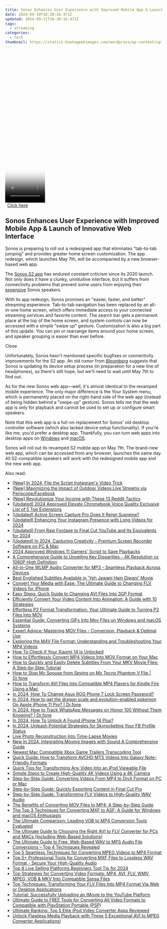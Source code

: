 ```yaml
---
title: Sonos Enhances User Experience with Improved Mobile App & Launch of Innovative Web Interface
date: 2024-09-10T10:30:16.471Z
updated: 2024-09-11T10:30:16.471Z
tags:
  - streaming
categories:
  - tech
thumbnail: https://static1.howtogeekimages.com/wordpress/wp-content/uploads/2024/04/34.jpg
---
```






<!-- affiliate ads begin -->
<span id="1993654">
					<video width="128" height="480" style="cursor:pointer"
           poster="//a.impactradius-go.com/display-clicktoplayimage/1993654.png"
           onclick="if(!this.playClicked){this.play();this.setAttribute('controls',true);this.playClicked=true;}">
	   <source src="//a.impactradius-go.com/display-ad/22993-1993654">
	   <img src="//a.impactradius-go.com/display-clicktoplayimage/1993654.png" style="border: none; height: 100%; width: 100%; object-fit: contain">
	</video>
	<div style="width:80px;text-align:center"><a href="javascript:window.open(decodeURIComponent('https%3A%2F%2Fhomestyler.sjv.io%2Fc%2F5597632%2F1993654%2F22993'), '_blank');void(0);">Click here</a></div>
</span>
<img height="0" width="0" src="https://imp.pxf.io/i/5597632/1993654/22993" style="position:absolute;visibility:hidden;" border="0" />
<!-- affiliate ads end -->




## Sonos Enhances User Experience with Improved Mobile App & Launch of Innovative Web Interface

Sonos is preparing to roll out a redesigned app that eliminates "tab-to-tab jumping" and provides greater home screen customization. The app redesign, which launches May 7th, will be accompanied by a new browser-based web app.

 The [Sonos S2 app](https://www.anrdoezrs.net/links/3607085/type/dlg/sid/UUhtgUeUpU2002784/https://www.sonos.com/en-us/controller-app) has endured constant criticism since its 2020 launch. Not only does it have a clunky, unintuitive interface, but it suffers from connectivity problems that prevent some users from enjoying their [expensive](https://youtube-docs.techidaily.com/n-2024-unlocking-superior-sound-recordings-minus-the-mic/) Sonos speakers.

 With its app redesign, Sonos promises an "easier, faster, and better" streaming experience. Tab-to-tab navigation has been replaced by an all-in-one home screen, which offers immediate access to your connected streaming services and favorite content. The search bar gets a permanent place at the top of the home screen, and system controls can now be accessed with a simple "swipe up" gesture. Customization is also a big part of this update. You can pin or rearrange items around your home screen, and speaker grouping is easier than ever before.

Close 

 Unfortunately, Sonos hasn't mentioned specific bugfixes or connectivity improvements for the S2 app. An old rumor from _[Bloomberg](https://www.bloomberg.com/news/articles/2024-02-27/sonos-headphones-delayed-until-june-party-speaker-and-tv-box-also-in-the-works)_ suggests that Sonos is updating its device setup process (in preparation for a new line of headphones), so there's still hope, but we'll need to wait until May 7th to find out.

 As for the new Sonos web app—well, it's almost identical to the revamped mobile experience. The only major difference is the Your System menu, which is permanently placed on the right-hand side of the web app (instead of being hidden behind a "swipe-up" gesture). Sonos tells me that the web app is only for playback and cannot be used to set up or configure smart speakers.

 Note that this web app is a full-on replacement for Sonos' old desktop controller software (which also lacked device setup functionality). If you're like me, you'd prefer a desktop app. Thankfully, you can turn web apps into desktop apps on [Windows](https://answers.microsoft.com/en-us/microsoftedge/forum/all/creating-web-apps-in-microsoft-edge/bcc02ba3-9fbc-4f3f-b854-741b792f6e9b) and [macOS](https://hardware-help.techidaily.com/quick-setup-for-hp-officejet-n5740-download-compatible-drivers-here/).

 Sonos will roll out its revamped S2 mobile app on May 7th. The brand-new web app, which can be accessed from any browser, launches the same day. All S2-compatible speakers will work with the redesigned mobile app and the new web app.

<ins class="adsbygoogle"
     style="display:block"
     data-ad-format="autorelaxed"
     data-ad-client="ca-pub-7571918770474297"
     data-ad-slot="1223367746"></ins>



<ins class="adsbygoogle"
     style="display:block"
     data-ad-client="ca-pub-7571918770474297"
     data-ad-slot="8358498916"
     data-ad-format="auto"
     data-full-width-responsive="true"></ins>

<span class="atpl-alsoreadstyle">Also read:</span>
<div><ul>
<li><a href="https://instagram-video-recordings.techidaily.com/new-in-2024-flip-the-script-instagrams-video-trick/"><u>[New] In 2024, Flip the Script  Instagram's Video Trick</u></a></li>
<li><a href="https://facebook-clips.techidaily.com/new-maximizing-the-impact-of-outdoor-videos-live-streams-via-periscopefacebook/"><u>[New] Maximizing the Impact of Outdoor Videos  Live Streams via Periscope/Facebook</u></a></li>
<li><a href="https://extra-skills.techidaily.com/new-revolutionize-your-income-with-these-13-reddit-tactics/"><u>[New] Revolutionize Your Income with These 13 Reddit Tactics</u></a></li>
<li><a href="https://fox-links.techidaily.com/updated-2024-approved-elevate-chromebook-voice-quality-exclusive-list-of-5-top-extensions/"><u>[Updated] 2024 Approved  Elevate Chromebook Voice Quality  Exclusive List of 5 Top Extensions</u></a></li>
<li><a href="https://digital-screen-recording.techidaily.com/updated-active-screen-capture-pro-does-it-reign-supreme/"><u>[Updated] Active Screen Capture Pro  Does It Reign Supreme?</u></a></li>
<li><a href="https://instagram-video-recordings.techidaily.com/updated-enhancing-your-instagram-presence-with-long-videos-for-2024/"><u>[Updated] Enhancing Your Instagram Presence with Long Videos for 2024</u></a></li>
<li><a href="https://eaxpv-info.techidaily.com/updated-from-raw-footage-to-final-cut-youtube-and-its-equivalents-for-2024/"><u>[Updated] From Raw Footage to Final Cut  YouTube and Its Equivalents for 2024</u></a></li>
<li><a href="https://visual-screen-recording.techidaily.com/updated-in-2024-capturing-creativity-premium-screen-recorder-software-on-pc-and-mac/"><u>[Updated] In 2024, Capturing Creativity - Premium Screen Recorder Software on PC & Mac</u></a></li>
<li><a href="https://video-capture.techidaily.com/2024-approved-windows-11-gamers-script-to-save-playbacks/"><u>2024 Approved  Windows 11 Gamers' Script to Save Playbacks</u></a></li>
<li><a href="https://media-tips.techidaily.com/a-comprehensive-guide-to-unveiling-key-disparities-4k-resolution-vs-1080p-high-definition/"><u>A Comprehensive Guide to Unveiling Key Disparities - 4K Resolution vs 1080P High Definition</u></a></li>
<li><a href="https://media-tips.techidaily.com/all-in-one-wlmp-audio-converter-for-mp3-seamless-playback-across-devices/"><u>All-in-One WLMP Audio Converter for MP3 - Seamless Playback Across Devices</u></a></li>
<li><a href="https://media-tips.techidaily.com/best-englished-subtitles-available-in-yeh-jawani-hain-diwani-movie/"><u>Best Englished Subtitles Available in 'Yeh Jawani Hain Diwani' Movie</u></a></li>
<li><a href="https://media-tips.techidaily.com/convert-your-media-with-ease-the-ultimate-guide-to-changing-flv-videos-for-iphone/"><u>Convert Your Media with Ease: The Ultimate Guide to Changing FLV Videos for iPhone</u></a></li>
<li><a href="https://media-tips.techidaily.com/easy-steps-quick-guide-to-changing-avi-files-into-3gp-format/"><u>Easy Steps: Quick Guide to Changing AVI Files Into 3GP Format</u></a></li>
<li><a href="https://media-tips.techidaily.com/efficiently-convert-your-video-content-into-animation-a-guide-with-10-strategies/"><u>Efficiently Convert Your Video Content Into Animation: A Guide with 10 Strategies</u></a></li>
<li><a href="https://media-tips.techidaily.com/effortless-p2-format-transformation-your-ultimate-guide-to-turning-p2-files-into-mov/"><u>Effortless P2 Format Transformation: Your Ultimate Guide to Turning P2 Files Into MOV</u></a></li>
<li><a href="https://media-tips.techidaily.com/essential-guide-converting-gifs-into-mov-files-on-windows-and-macos-systems/"><u>Essential Guide: Converting GIFs Into Mov Files on Windows and macOS Systems</u></a></li>
<li><a href="https://media-tips.techidaily.com/expert-advice-mastering-mov-files-conversion-playback-and-optimal-use/"><u>Expert Advice: Mastering MOV Files - Conversion, Playback & Optimal Use</u></a></li>
<li><a href="https://media-tips.techidaily.com/exploring-the-m4v-file-format-understanding-and-troubleshooting-your-mp4-videos/"><u>Exploring the M4V File Format: Understanding and Troubleshooting Your MP4 Videos</u></a></li>
<li><a href="https://sim-unlock.techidaily.com/how-to-check-if-your-xiaomi-14-is-unlocked-by-drfone-android/"><u>How To Check if Your Xiaomi 14 Is Unlocked</u></a></li>
<li><a href="https://media-tips.techidaily.com/how-to-effortlessly-convert-mp4-videos-into-mov-format-on-your-mac/"><u>How to Effortlessly Convert MP4 Videos Into MOV Format on Your Mac</u></a></li>
<li><a href="https://media-tips.techidaily.com/how-to-quickly-and-easily-delete-subtitles-from-your-mkv-movie-files-a-step-by-step-tutorial/"><u>How to Quickly and Easily Delete Subtitles From Your MKV Movie Files: A Step-by-Step Tutorial</u></a></li>
<li><a href="https://change-location.techidaily.com/how-to-stop-my-spouse-from-spying-on-my-tecno-phantom-v-flip-drfone-by-drfone-virtual-android/"><u>How to Stop My Spouse from Spying on My Tecno Phantom V Flip | Dr.fone</u></a></li>
<li><a href="https://media-tips.techidaily.com/how-to-transform-avi-files-into-compatible-mp4-players-for-kindle-fire-using-a-mac/"><u>How to Transform AVI Files Into Compatible MP4 Players for Kindle Fire Using a Mac</u></a></li>
<li><a href="https://android-unlock.techidaily.com/in-2024-how-to-change-asus-rog-phone-7-lock-screen-password-by-drfone-android/"><u>In 2024, How To Change Asus ROG Phone 7 Lock Screen Password?</u></a></li>
<li><a href="https://ios-pokemon-go.techidaily.com/in-2024-how-to-get-the-dragon-scale-and-evolution-enabled-pokemon-on-apple-iphone-11-pro-drfone-by-drfone-virtual-ios/"><u>In 2024, How to get the dragon scale and evolution-enabled pokemon On Apple iPhone 11 Pro? | Dr.fone</u></a></li>
<li><a href="https://android-location-track.techidaily.com/in-2024-how-to-track-whatsapp-messages-on-honor-100-without-them-knowing-drfone-by-drfone-virtual-android/"><u>In 2024, How to Track WhatsApp Messages on Honor 100 Without Them Knowing? | Dr.fone</u></a></li>
<li><a href="https://ios-unlock.techidaily.com/in-2024-how-to-unlock-a-found-iphone-14-plus-by-drfone-ios/"><u>In 2024, How To Unlock A Found iPhone 14 Plus?</u></a></li>
<li><a href="https://facebook-clips.techidaily.com/in-2024-unleash-potential-strategies-for-skyrocketing-your-fb-profile-status/"><u>In 2024, Unleash Potential  Strategies for Skyrocketing Your FB Profile Status</u></a></li>
<li><a href="https://extra-tips.techidaily.com/live-photo-reconstruction-into-time-lapse-movies/"><u>Live Photo Reconstruction Into Time-Lapse Movies</u></a></li>
<li><a href="https://voice-adjusting.techidaily.com/new-in-2024-integrating-moving-images-with-sound-a-comprehensive-guide/"><u>New In 2024, Integrating Moving Images with Sound A Comprehensive Guide</u></a></li>
<li><a href="https://media-tips.techidaily.com/newest-mac-compatible-xbox-game-trailers-transcoding-tool/"><u>Newest Mac Compatible Xbox Game Trailers Transcoding Tool</u></a></li>
<li><a href="https://media-tips.techidaily.com/quick-guide-how-to-transform-avchd-mts-videos-into-galaxy-note-friendly-formats/"><u>Quick Guide: How to Transform AVCHD MTS Videos Into Galaxy Note-Friendly Formats</u></a></li>
<li><a href="https://media-tips.techidaily.com/quick-tips-for-transforming-any-video-into-an-ipod-viewable-file/"><u>Quick Tips for Transforming Any Video Into an iPod Viewable File</u></a></li>
<li><a href="https://media-tips.techidaily.com/simple-steps-to-create-high-quality-4k-videos-using-a-4k-camera/"><u>Simple Steps to Create High-Quality 4K Videos Using a 4K Camera</u></a></li>
<li><a href="https://media-tips.techidaily.com/step-by-step-guide-converting-videos-from-mp4-to-divx-format-on-pc-or-mac/"><u>Step-by-Step Guide: Converting Videos From MP4 to DivX Format on PC or Mac</u></a></li>
<li><a href="https://media-tips.techidaily.com/step-by-step-guide-quickly-exporting-content-in-final-cut-pro/"><u>Step-by-Step Guide: Quickly Exporting Content in Final Cut Pro</u></a></li>
<li><a href="https://media-tips.techidaily.com/step-by-step-guide-transforming-flv-videos-to-high-quality-wav-audio/"><u>Step-by-Step Guide: Transforming FLV Videos to High-Quality WAV Audio</u></a></li>
<li><a href="https://media-tips.techidaily.com/the-benefits-of-converting-mov-files-to-mp4-a-step-by-step-guide/"><u>The Benefits of Converting MOV Files to MP4: A Step-by-Step Guide</u></a></li>
<li><a href="https://media-tips.techidaily.com/the-top-3-techniques-for-converting-mxf-to-asf-a-guide-for-windows-and-macos-enthusiasts/"><u>The Top 3 Techniques for Converting MXF to ASF: A Guide for Windows and macOS Enthusiasts</u></a></li>
<li><a href="https://media-tips.techidaily.com/the-ultimate-comparison-leading-vob-to-mp4-conversion-tools-evaluated/"><u>The Ultimate Comparison: Leading VOB to MP4 Conversion Tools Evaluated</u></a></li>
<li><a href="https://media-tips.techidaily.com/the-ultimate-guide-to-choosing-the-right-avi-to-flv-converter-for-pcs-and-macs-including-web-based-solutions/"><u>The Ultimate Guide to Choosing the Right AVI to FLV Converter for PCs and MACs (Including Web-Based Solutions)</u></a></li>
<li><a href="https://media-tips.techidaily.com/1723620217038-the-ultimate-guide-to-free-web-based-wav-to-mp3-audio-file-conversions-top-4-techniques-revealed/"><u>The Ultimate Guide to Free, Web-Based WAV to MP3 Audio File Conversions – Top 4 Techniques Revealed</u></a></li>
<li><a href="https://media-tips.techidaily.com/top-5-seamless-techniques-for-converting-mpeg-videos-to-mp4-format/"><u>Top 5 Seamless Techniques for Converting MPEG Videos to MP4 Format</u></a></li>
<li><a href="https://media-tips.techidaily.com/top-5plus-professional-tools-for-converting-mxf-files-to-lossless-wav-format-secure-your-high-quality-audio/"><u>Top 5+ Professional Tools for Converting MXF Files to Lossless WAV Format - Secure Your High-Quality Audio</u></a></li>
<li><a href="https://ai-live-streaming.techidaily.com/top-8-live-selling-platforms-beginners-tool-tip-for-2024/"><u>Top 8 Live Selling Platforms Beginners Tool Tip for 2024</u></a></li>
<li><a href="https://media-tips.techidaily.com/top-strategies-for-converting-video-formats-mp4-avi-flv-wmv-mpeg-vob-and-mkv-into-compatible-sansa-files/"><u>Top Strategies for Converting Video Formats: MP4, AVI, FLV, WMV, MPEG, VOB & MKV Into Compatible Sansa Files</u></a></li>
<li><a href="https://media-tips.techidaily.com/top-techniques-transforming-your-flv-files-into-mp4-format-via-web-or-desktop-applications/"><u>Top Techniques: Transforming Your FLV Files Into MP4 Format Via Web or Desktop Applications</u></a></li>
<li><a href="https://media-tips.techidaily.com/tutorial-successfully-uploading-an-imovie-to-the-youtube-platform/"><u>Tutorial: Successfully Uploading an iMovie to the YouTube Platform</u></a></li>
<li><a href="https://media-tips.techidaily.com/ultimate-guide-to-free-tools-for-converting-all-video-formats-to-compatible-with-playstation-portable-psp/"><u>Ultimate Guide to FREE Tools for Converting All Video Formats to Compatible with PlayStation Portable (PSP)</u></a></li>
<li><a href="https://media-tips.techidaily.com/ultimate-ranking-top-5-elite-ipod-video-converter-apps-reviewed/"><u>Ultimate Ranking: Top 5 Elite iPod Video Converter Apps Reviewed</u></a></li>
<li><a href="https://media-tips.techidaily.com/unlock-flawless-media-playback-with-these-5-exceptional-avi-to-mpeg-converter-applications/"><u>Unlock Flawless Media Playback with These 5 Exceptional AVI to MPEG Converter Applications!</u></a></li>
</ul></div>
